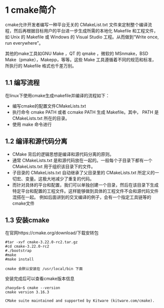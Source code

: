 # 1 cmake简介

cmake允许开发者编写一种平台无关的 CMakeList.txt 文件来定制整个编译流程，然后再根据目标用户的平台进一步生成所需的本地化  Makefile 和工程文件，如 Unix 的 Makefile 或 Windows 的 Visual Studio 工程。从而做到“Write once, run everywhere”。

其他的make工具如GNU Make ，QT 的 qmake ，微软的 MSnmake，BSD Make（pmake），Makepp，等等。这些 Make 工具遵循着不同的规范和标准，所执行的 Makefile 格式也千差万别。

## 1.1 编写流程

在linux下使用cmake生成makefile并编译的流程如下：

* 编写cmake的配置文件CMakeLists.txt
* 执行命令 cmake PATH 或者 ccmake PATH 生成 Makefile。其中， PATH 是 CMakeLists.txt 所在的目录。
* 使用 make 命令进行

## 1.2 编译和源代码分离

* CMake 背后的逻辑思想是编译和源代码分离的原则。 
* 通常 CMakeLists.txt 是和源代码放在一起的。一般每个子目录下都有一个 CMakeLists.txt 用于组织该目录下的文件。 
* 子目录的 CMakeLists.txt 自动继承了父目录里的 CMakeLists.txt 所定义的一切宏、变量。这极大地减少了重复的代码。 
* 而针对具体的平台和配置，我们可以单独创建一个目录，然后在该目录下生成特定平台和配置的工程文件。这样能够做到具体的工程文件不会和源代码文件混搭在一起。 例如后面讲到的交叉编译的例子，会有一个指定工具链等的cmake文件

## 1.3 安装cmake

在官网https://cmake.org/download/下载安转包

```shell
#tar -xvf cmake-3.22.0-rc2.tar.gz        
#cd cmake-3.22.0-rc2
#./bootstrap
#make
#make install
 
cmake 会默认安装在 /usr/local/bin 下面
```

安装完成后可以查看cmake版本信息

```shell
zhaoyda~$ cmake --version
cmake version 3.16.3

CMake suite maintained and supported by Kitware (kitware.com/cmake).

```

